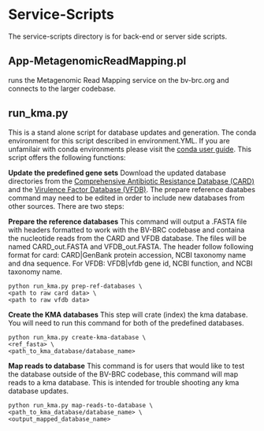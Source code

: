 # Service-Scripts

The service-scripts directory is for back-end or server side scripts.   

## App-MetagenomicReadMapping.pl 
runs the Metagenomic Read Mapping service on the bv-brc.org and connects to the larger codebase.

## run_kma.py 
This is a stand alone script for database updates and generation. The conda environment for this script described in environment.YML. If you are unfamilair with conda environments please visit the [conda user guide](https://conda.io/projects/conda/en/latest/user-guide/index.html). This script offers the following functions:

**Update the predefined gene sets**
Download the updated database directories from the [Comprehensive Antibiotic Resistance Database (CARD)](https://card.mcmaster.ca/) and the [Virulence Factor Database (VFDB)](http://www.mgc.ac.cn/VFs/). The prepare reference daatabes command may need to be edited in order to include new databases from other sources. There are two steps:

**Prepare the reference databases**
This command will output a .FASTA file with headers formatted to work with the BV-BRC codebase and containa the nucleotide reads from the CARD and VFDB database.  The files will be named CARD_out.FASTA and VFDB_out.FASTA. The header follow following format for card: CARD|GenBank protein accession, NCBI taxonomy name and dna sequence. For VFDB: VFDB|vfdb gene id, NCBI function, and NCBI taxonomy name.
```
python run_kma.py prep-ref-databases \
<path to raw card data> \
<path to raw vfdb data>
```

**Create the KMA databases**
This step will crate (index) the kma database. You will need to run this command for both of the predefined databases.
```
python run_kma.py create-kma-database \
<ref_fasta> \
<path_to_kma_database/database_name>
```

**Map reads to database**
This command is for users that would like to test the database outside of the BV-BRC codebase, this command will map reads to a kma database. This is intended for trouble shooting any kma database updates.
```
python run_kma.py map-reads-to-database \
<path_to_kma_database/database_name> \
<output_mapped_database_name>
```
